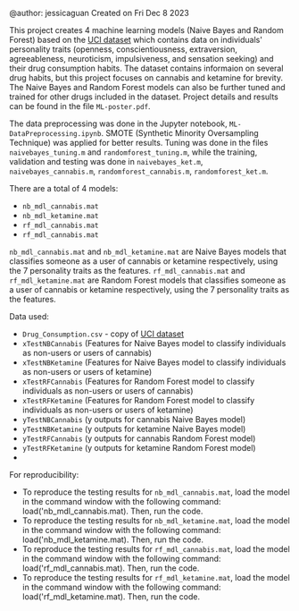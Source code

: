 @author: jessicaguan
Created on Fri Dec 8 2023

This project creates 4 machine learning models (Naive Bayes and Random Forest) based on the [UCI dataset](https://archive.ics.uci.edu/dataset/373/drug+consumption+quantified) which contains data on individuals' personality traits (openness, conscientiousness, extraversion, agreeableness, neuroticism, impulsiveness, and sensation seeking) and their drug consumption habits.
The dataset contains informaion on several drug habits, but this project focuses on cannabis and ketamine for brevity. The Naive Bayes and Random Forest models can also be further tuned and trained for other drugs included in the dataset. Project details and results can be found in the file `ML-poster.pdf`.

The data preprocessing was done in the Jupyter notebook, `ML-DataPreprocessing.ipynb`. SMOTE (Synthetic Minority Oversampling Technique) was applied for better results. Tuning was done in the files `naivebayes_tuning.m` and `randomforest_tuning.m`, while the training, validation and testing was done in `naivebayes_ket.m`, `naivebayes_cannabis.m`, `randomforest_cannabis.m`, `randomforest_ket.m`.

There are a total of 4 models:
- `nb_mdl_cannabis.mat`
- `nb_mdl_ketamine.mat`
- `rf_mdl_cannabis.mat`
- `rf_mdl_cannabis.mat`

`nb_mdl_cannabis.mat` and `nb_mdl_ketamine.mat` are Naive Bayes models that classifies someone as a user of cannabis or ketamine respectively, using the 7 personality traits as the features. 
`rf_mdl_cannabis.mat` and `rf_mdl_ketamine.mat` are Random Forest models that classifies someone as a user of cannabis or ketamine respectively, using the 7 personality traits as the features.

Data used:
- `Drug_Consumption.csv` - copy of [UCI dataset](https://archive.ics.uci.edu/dataset/373/drug+consumption+quantified)
- `xTestNBCannabis` (Features for Naive Bayes model to classify individuals as non-users or users of cannabis)
- `xTestNBKetamine` (Features for Naive Bayes model to classify individuals as non-users or users of ketamine)
- `xTestRFCannabis` (Features for Random Forest model to classify individuals as non-users or users of cannabis)
- `xTestRFKetamine` (Features for Random Forest model to classify individuals as non-users or users of ketamine)
- `yTestNBCannabis` (y outputs for cannabis Naive Bayes model)
- `yTestNBKetamine` (y outputs for ketamine Naive Bayes model)
- `yTestRFCannabis` (y outputs for cannabis Random Forest model)
- `yTestRFKetamine` (y outputs for ketamine Random Forest model)
- 
For reproducibility:
- To reproduce the testing results for `nb_mdl_cannabis.mat`, load the model in the command window with the following command: load('nb_mdl_cannabis.mat). Then, run the code.
- To reproduce the testing results for `nb_mdl_ketamine.mat`, load the model in the command window with the following command: load('nb_mdl_ketamine.mat). Then, run the code.
- To reproduce the testing results for `rf_mdl_cannabis.mat`, load the model in the command window with the following command: load('rf_mdl_cannabis.mat). Then, run the code.
- To reproduce the testing results for `rf_mdl_ketamine.mat`, load the model in the command window with the following command: load('rf_mdl_ketamine.mat). Then, run the code.
